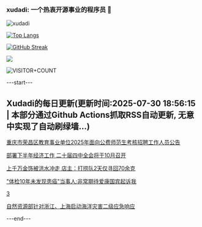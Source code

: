 ### xudadi: 一个热衷开源事业的程序员 👋

![xudadi](https://github-readme-stats-git-masterorgs-github-readme-stats-team.vercel.app/api?username=xudadi)

[![Top Langs](https://github-readme-stats.vercel.app/api/top-langs/?username=xudadi)](https://github.com/anuraghazra/github-readme-stats)

[![GitHub Streak](https://streak-stats.demolab.com?user=xudadi&locale=zh_Hans)](https://git.io/streak-stats)

![](https://raw.githubusercontent.com/xudadi/xudadi/main/assets/github-contribution-grid-snake.svg)

![VISITOR+COUNT](https://komarev.com/ghpvc/?username=xudadi&label=VISITOR+COUNT)


---start---

## Xudadi的每日更新(更新时间:2025-07-30 18:56:15 | 本部分通过Github Actions抓取RSS自动更新, 无意中实现了自动刷绿墙...)

[重庆市荣昌区教育事业单位2025年面向公费师范生考核招聘工作人员公告](https://www.gongkaoleida.com/article/2539426)

[部署下半年经济工作 二十届四中全会将于10月召开](https://m.163.com/news/article/K5NJ8NK7000189PS.html)

[上千万金饰被洪水冲走 店主：打捞队2天仅寻回70余克](https://m.163.com/news/article/K5NAJ4DC053469LG.html)

["体检10年未发现患癌"当事人:非常期待爱康国宾起诉我](https://m.163.com/news/article/K5NCO9TD051492T3.html)

[3](https://m.163.com/touch/news/sub/domestic)

[自然资源部针对浙江、上海启动海洋灾害二级应急响应](https://m.163.com/news/article/K5NEV5A505198CJN.html)

---end---
